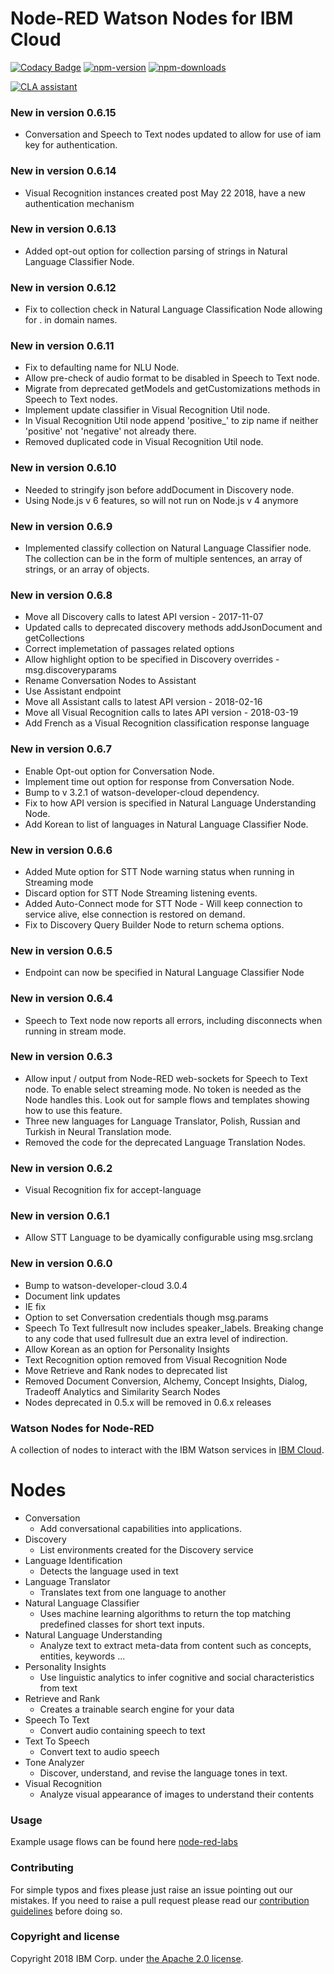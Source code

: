 Node-RED Watson Nodes for IBM Cloud
=====================================

[![Codacy Badge](https://api.codacy.com/project/badge/Grade/4f98536040924add9da4ca1deecb72b4)](https://www.codacy.com/app/BetaWorks-NodeRED-Watson/node-red-node-watson?utm_source=github.com&amp;utm_medium=referral&amp;utm_content=watson-developer-cloud/node-red-node-watson&amp;utm_campaign=Badge_Grade)
[![npm-version](https://img.shields.io/npm/v/node-red-node-watson.svg)](https://www.npmjs.com/package/node-red-node-watson)
[![npm-downloads](https://img.shields.io/npm/dm/node-red-node-watson.svg)](https://www.npmjs.com/package/node-red-node-watson)

<a href="https://cla-assistant.io/watson-developer-cloud/node-red-node-watson"><img src="https://cla-assistant.io/readme/badge/watson-developer-cloud/node-red-node-watson" alt="CLA assistant" /></a>

### New in version 0.6.15
- Conversation and Speech to Text nodes updated to allow for use of iam key for authentication.

### New in version 0.6.14
- Visual Recognition instances created post May 22 2018, have a new authentication mechanism

### New in version 0.6.13
- Added opt-out option for collection parsing of strings in Natural Language Classifier Node.

### New in version 0.6.12
- Fix to collection check in Natural Language Classification Node allowing for . in domain
names.

### New in version 0.6.11
- Fix to defaulting name for NLU Node.
- Allow pre-check of audio format to be disabled in Speech to Text node.
- Migrate from deprecated getModels and getCustomizations methods in Speech to Text nodes.
- Implement update classifier in Visual Recognition Util node.
- In Visual Recognition Util node append 'positive_' to zip name if neither 'positive' not 'negative' not already there.
- Removed duplicated code in Visual Recognition Util node.

### New in version 0.6.10
- Needed to stringify json before addDocument in Discovery node.
- Using Node.js v 6 features, so will not run on Node.js v 4 anymore

### New in version 0.6.9
- Implemented classify collection on Natural Language Classifier node. The collection can be
in the form of multiple sentences, an array of strings, or an array of objects.

### New in version 0.6.8
- Move all Discovery calls to latest API version - 2017-11-07
- Updated calls to deprecated discovery methods addJsonDocument and getCollections
- Correct implemetation of passages related options
- Allow highlight option to be specified in Discovery overrides - msg.discoveryparams
- Rename Conversation Nodes to Assistant
- Use Assistant endpoint
- Move all Assistant calls to latest API version - 2018-02-16
- Move all Visual Recognition calls to lates API version - 2018-03-19
- Add French as a Visual Recognition classification response language

### New in version 0.6.7
- Enable Opt-out option for Conversation Node.
- Implement time out option for response from Conversation Node.
- Bump to v 3.2.1 of watson-developer-cloud dependency.
- Fix to how API version is specified in Natural Language Understanding Node.
- Add Korean to list of languages in Natural Language Classifier Node.

### New in version 0.6.6
- Added Mute option for STT Node warning status when running in Streaming mode
- Discard option for STT Node Streaming listening events.
- Added Auto-Connect mode for STT Node - Will keep connection to service alive,
else connection is restored on demand.
- Fix to Discovery Query Builder Node to return schema options.

### New in version 0.6.5
- Endpoint can now be specified in Natural Language Classifier Node

### New in version 0.6.4
- Speech to Text node now reports all errors, including disconnects when running in stream mode.

### New in version 0.6.3
- Allow input / output from Node-RED web-sockets for Speech to Text node. To
enable select streaming mode. No token is needed as the Node handles this. Look
out for sample flows and templates showing how to use this feature.
- Three new languages for Language Translator, Polish, Russian and Turkish in Neural Translation mode.
- Removed the code for the deprecated Language Translation Nodes.  

### New in version 0.6.2
- Visual Recognition fix for accept-language

### New in version 0.6.1
- Allow STT Language to be dyamically configurable using msg.srclang

### New in version 0.6.0
- Bump to watson-developer-cloud 3.0.4
- Document link updates
- IE fix
- Option to set Conversation credentials though msg.params
- Speech To Text fullresult now includes speaker_labels. Breaking change to any code that used fullresult due an extra level of indirection.
- Allow Korean as an option for Personality Insights
- Text Recognition option removed from Visual Recognition Node
- Move Retrieve and Rank nodes to deprecated list
- Removed Document Conversion, Alchemy, Concept Insights, Dialog, Tradeoff Analytics and Similarity Search Nodes
- Nodes deprecated in 0.5.x will be removed in 0.6.x releases


### Watson Nodes for Node-RED
A collection of nodes to interact with the IBM Watson services in [IBM Cloud](http://bluemix.net).

# Nodes

- Conversation
    - Add conversational capabilities into applications.
- Discovery
    - List environments created for the Discovery service
- Language Identification
    - Detects the language used in text
- Language Translator
    - Translates text from one language to another    
- Natural Language Classifier
    - Uses machine learning algorithms to return the top matching predefined classes for short text inputs.
- Natural Language Understanding
    - Analyze text to extract meta-data from content such as concepts, entities, keywords ...
- Personality Insights
    - Use linguistic analytics to infer cognitive and social characteristics from text
- Retrieve and Rank
    - Creates a trainable search engine for your data  
- Speech To Text
    - Convert audio containing speech to text
- Text To Speech
    - Convert text to audio speech
- Tone Analyzer
    - Discover, understand, and revise the language tones in text.
- Visual Recognition
    - Analyze visual appearance of images to understand their contents

### Usage
Example usage flows can be found here [node-red-labs](https://github.com/watson-developer-cloud/node-red-labs)

### Contributing

For simple typos and fixes please just raise an issue pointing out our mistakes.
If you need to raise a pull request please read our [contribution guidelines](https://github.com/watson-developer-cloud/node-red-node-watson/blob/master/CONTRIBUTING.md)
before doing so.

### Copyright and license

Copyright 2018 IBM Corp. under [the Apache 2.0 license](LICENSE).
